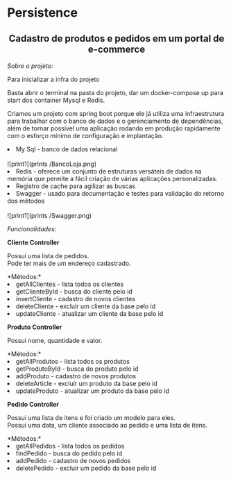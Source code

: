 # Persistence

<h2 align=center>Cadastro de produtos e pedidos em um portal de e-commerce</h2>

*Sobre o projeto:*
<p>Para inicializar a infra do projeto</p>
Basta abrir o terminal na pasta do projeto, dar um docker-compose up para start dos container Mysql e Redis.

<p> Criamos um projeto com spring boot porque ele já utiliza uma infraestrutura para trabalhar com o banco de dados e o gerenciamento de dependências, além de tornar possível uma aplicação rodando em produção rapidamente com o esforço mínimo de configuração e implantação.</p>

<p>
    <li>My Sql - banco de dados relacional </li>
	<br>
	![print1](prints /BancoLoja.png)
	<br>
    <li>Redis - oferece um conjunto de estruturas versáteis de dados na memória que permite a fácil criação de várias aplicações personalizadas.</li>
    <li>Registro de cache para agilizar as buscas</li>
    <li>Swagger - usado para documentação e testes para validação do retorno dos métodos</li>
	<br>
	![print1](prints /Swagger.png)
</p>

*Funcionalidades:*
<p>
 <b>Cliente Controller</b> 
  <p>
    Possui uma lista de pedidos.
   	<br>
    Pode ter mais de um endereço cadastrado.
</p>
*Métodos:*
  	<li>getAllClientes - lista todos os clientes</li>
    <li>getClienteById - busca do cliente pelo id</li>
    <li>insertCliente - cadastro de novos clientes</li>
    <li>deleteCliente - excluír um cliente da base pelo id</li>
	<li>updateCliente - atualizar um cliente da base pelo id</li>
</p>

<p>
 <b>Produto Controller</b> 
  <p>
    Possui nome, quantidade e valor.
</p>
*Métodos:*
  	<li>getAllProdutos - lista todos os produtos</li>
    <li>getProdutoById - busca do produto pelo id</li>
    <li>addProduto - cadastro de novos produtos</li>
    <li>deleteArticle - excluír um produto da base pelo id</li>
	<li>updateProduto - atualizar um produto da base pelo id</li>
</p>

<p>
 <b>Pedido Controller</b> 
  <p>
    Possui uma lista de itens e foi criado um modelo para eles.
    <br>
    Possui uma data, um cliente associado ao pedido e uma lista de itens.
</p>
*Métodos:*
  	<li>getAllPedidos - lista todos os pedidos</li>
    <li>findPedido - busca do pedido pelo id</li>
    <li>addPedido - cadastro de novos pedidos</li>
    <li>deletePedido - excluír um pedido da base pelo id</li>
</p>
